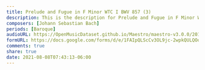 ```yaml
---
title: Prelude and Fugue in F Minor WTC I BWV 857 (3)
description: This is the description for Prelude and Fugue in F Minor WTC I BWV 857 by Johann Sebastian Bach
composers: [Johann Sebastian Bach]
periods: [Baroque]
audioURL: https://OpenMusicDataset.github.io/Maestro/maestro-v3.0.0/2011/MIDI-Unprocessed_05_R1_2011_MID--AUDIO_R1-D2_08_Track08_wav.midi
formURL: https://docs.google.com/forms/d/e/1FAIpQLScCv3OL9jc-2wpkQULQOqAn10O3R_sdAZ7DgcGoMlmu5ZN4YA/viewform
comments: true
share: true
date: 2021-08-08T07:43:13-06:00
---
```

